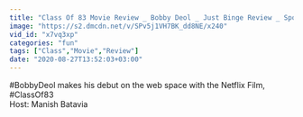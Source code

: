 ```yaml
---
title: "Class Of 83 Movie Review _ Bobby Deol _ Just Binge Review _ SpotboyE"
image: "https://s2.dmcdn.net/v/SPv5j1VH7BK_dd8NE/x240"
vid_id: "x7vq3xp"
categories: "fun"
tags: ["Class","Movie","Review"]
date: "2020-08-27T13:52:03+03:00"
---
```

#BobbyDeol makes his debut on the web space with the Netflix Film, #ClassOf83  <br>Host: Manish Batavia
